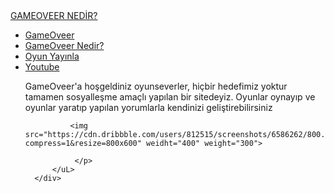 
<html lang="tr">
<head>
    <meta charset="UTF-8">
    <meta http-equiv="X-UA-Compatible" content="IE=edge">
    <meta name="viewport" content="width=device-width, initial-scale=1.0">
    <link rel="stylesheet" href="style4.css">
</head>
<body>
  <div class="container">
      <div class="navbar">
          <div class="logo">
              <a href="#">GAMEOVEER NEDİR?</a>
          </div>
          <uL>
              <li><a href="index">GameOveer</a></li>
              <li><a href="index4" class="active">GameOveer Nedir?</a></li>
              <li><a href="index3">Oyun Yayınla</a></li>
              <li><a href="index2">Youtube</a></li>
              <p>GameOveer'a hoşgeldiniz oyunseverler, hiçbir hedefimiz yoktur tamamen sosyalleşme amaçlı yapılan bir sitedeyiz. Oyunlar oynayıp ve oyunlar yaratıp yapılan yorumlarla kendinizi geliştirebilirsiniz 

              <img src="https://cdn.dribbble.com/users/812515/screenshots/6586262/800.jpg?compress=1&resize=800x600" weidht="400" weight="300">
              
               </p>
          </uL>
      </div>
  </div>

</body>
</html>

